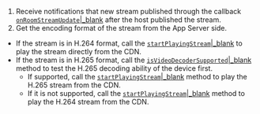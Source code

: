 1. Receive notifications that new stream published through the callback [`onRoomStreamUpdate`\|_blank](@onRoomStreamUpdate) after the host published the stream.
2. Get the encoding format of the stream from the App Server side. 
- If the stream is in H.264 format, call the [`startPlayingStream`\|_blank](@startPlayingStream) to play the stream directly from the CDN. 
- If the stream is in H.265 format, call the [`isVideoDecoderSupported`\|_blank](@isVideoDecoderSupported) method to test the H.265 decoding ability of the device first. 
    - If supported, call the [`startPlayingStream`\|_blank](@startPlayingStream) method to play the H.265 stream from the CDN.
    - If it is not supported, call the [`startPlayingStream`\|_blank](@startPlayingStream) method to play the H.264 stream from the CDN.





